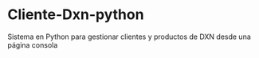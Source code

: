 # Cliente-Dxn-python
Sistema en Python para gestionar clientes y productos de DXN desde una página consola 

